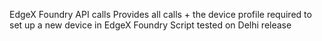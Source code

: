 EdgeX Foundry API calls
Provides all calls + the device profile required to set up a new device in EdgeX Foundry
Script tested on Delhi release
